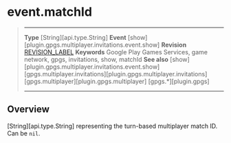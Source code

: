 # event.matchId

> --------------------- ------------------------------------------------------------------------------------------
> __Type__              [String][api.type.String]
> __Event__             [show][plugin.gpgs.multiplayer.invitations.event.show]
> __Revision__          [REVISION_LABEL](REVISION_URL)
> __Keywords__          Google Play Games Services, game network, gpgs, invitations, show, matchId
> __See also__          [show][plugin.gpgs.multiplayer.invitations.event.show]
>						[gpgs.multiplayer.invitations][plugin.gpgs.multiplayer.invitations]
>						[gpgs.multiplayer][plugin.gpgs.multiplayer]
>                       [gpgs.*][plugin.gpgs]
> --------------------- ------------------------------------------------------------------------------------------

## Overview

[String][api.type.String] representing the <nobr>turn-based</nobr> multiplayer match ID. Can be `nil`.
